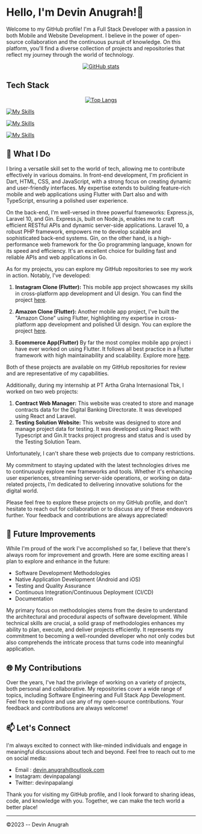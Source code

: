 #  Hello, I'm Devin Anugrah!👋
Welcome to my GitHub profile! I'm a Full Stack Developer with a passion in both Mobile and Website Development. I believe in the power of open-source collaboration and the continuous pursuit of knowledge. On this platform, you'll find a diverse collection of projects and repositories that reflect my journey through the world of technology.
<div align="center">
  <a href="https://github.com/anuraghazra/github-readme-stats#gh-dark-mode-only">
    <img src="https://github-readme-stats.vercel.app/api?username=devinpapalangi&show_icons=true&theme=dark#gh-dark-mode-only" alt="GitHub stats" />
  </a>
</div>

## Tech Stack

<div align="center">
  <a href="https://github.com/anuraghazra/github-readme-stats#gh-dark-mode-only">
    <img src="https://github-readme-stats.vercel.app/api/top-langs/?username=devinpapalangi&show_icons=true&theme=dark#gh-dark-mode-only" alt="Top Langs" />
  </a>
</div>

[![My Skills](https://skillicons.dev/icons?i=react,laravel,express,flutter)](https://skillicons.dev)

[![My Skills](https://skillicons.dev/icons?i=dart,java,kotlin,html,css,js,typescript,php)](https://skillicons.dev)

[![My Skills](https://skillicons.dev/icons?i=mongodb,postgres)](https://skillicons.dev)

## 🚀 What I Do

I bring a versatile skill set to the world of tech, allowing me to contribute effectively in various domains. In front-end development, I'm proficient in Dart, HTML, CSS, and JavaScript, with a strong focus on creating dynamic and user-friendly interfaces. My expertise extends to building feature-rich mobile and web applications using Flutter with Dart also and with TypeScript, ensuring a polished user experience.

On the back-end, I'm well-versed in three powerful frameworks: Express.js, Laravel 10, and Gin. Express.js, built on Node.js, enables me to craft efficient RESTful APIs and dynamic server-side applications. Laravel 10, a robust PHP framework, empowers me to develop scalable and sophisticated back-end systems. Gin, on the other hand, is a high-performance web framework for the Go programming language, known for its speed and efficiency. It's an excellent choice for building fast and reliable APIs and web applications in Go.

As for my projects, you can explore my GitHub repositories to see my work in action. Notably, I've developed:

1. **Instagram Clone (Flutter):** This mobile app project showcases my skills in cross-platform app development and UI design. You can find the project [here](https://github.com/devinpapalangi/instagram-clone).

2. **Amazon Clone (Flutter):** Another mobile app project, I've built the "Amazon Clone" using Flutter, highlighting my expertise in cross-platform app development and polished UI design. You can explore the project [here](https://github.com/devinpapalangi/amazon-clone).
   
3. **Ecommerce App(Flutter)** By far the most complex mobile app project i have ever worked on using Flutter. It follows all best practice in a Flutter framework with high maintainability and scalability. Explore more [here](https://github.com/devinpapalangi/ecommerce).

Both of these projects are available on my GitHub repositories for review and are representative of my capabilities.

Additionally, during my internship at PT Artha Graha Internasional Tbk, I worked on two web projects:
1. **Contract Web Manager:** This website was created to store and manage contracts data for the Digital Banking Directorate. It was developed using React and Laravel.
2. **Testing Solution Website:** This website was designed to store and manage project data for testing. It was developed using React with Typescript and Gin.It tracks project progress and status and is used by the Testing Solution Team.

Unfortunately, I can't share these web projects due to company restrictions.

My commitment to staying updated with the latest technologies drives me to continuously explore new frameworks and tools. Whether it's enhancing user experiences, streamlining server-side operations, or working on data-related projects, I'm dedicated to delivering innovative solutions for the digital world.

Please feel free to explore these projects on my GitHub profile, and don't hesitate to reach out for collaboration or to discuss any of these endeavors further. Your feedback and contributions are always appreciated!
## 🌟 Future Improvements
While I'm proud of the work I've accomplished so far, I believe that there's always room for improvement and growth. Here are some exciting areas I plan to explore and enhance in the future:
- Software Development Methodologies
- Native Application Development (Android and iOS)
- Testing and Quality Assurance
- Continuous Integration/Continuous Deployment (CI/CD)
- Documentation

My primary focus on methodologies stems from the desire to understand the architectural and procedural aspects of software development. While technical skills are crucial, a solid grasp of methodologies enhances my ability to plan, execute, and deliver projects efficiently. It represents my commitment to becoming a well-rounded developer who not only codes but also comprehends the intricate process that turns code into meaningful application.

## 🌐 My Contributions
Over the years, I've had the privilege of working on a variety of projects, both personal and collaborative. My repositories cover a wide range of topics, including Software Engineering and Full Stack App Development. Feel free to explore and use any of my open-source contributions. Your feedback and contributions are always welcome!

## 📫 Let's Connect
I'm always excited to connect with like-minded individuals and engage in meaningful discussions about tech and beyond. Feel free to reach out to me on social media:
- Email : devin.anugrah@outlook.com
- Instagram: devinpapalangi
- Twitter: devinpapalangi

Thank you for visiting my GitHub profile, and I look forward to sharing ideas, code, and knowledge with you. Together, we can make the tech world a better place!

---

©2023 -- Devin Anugrah

